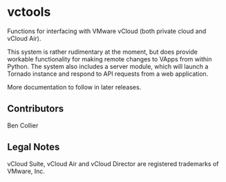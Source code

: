 vctools
=======

Functions for interfacing with VMware vCloud (both private cloud and vCloud Air).

This system is rather rudimentary at the moment, but does provide workable functionality for making remote changes to VApps from within Python. The system also includes a server module, which will launch a Tornado instance and respond to API requests from a web application.

More documentation to follow in later releases.

Contributors
------------

Ben Collier

Legal Notes
-----------

vCloud Suite, vCloud Air and vCloud Director are registered trademarks of VMware, Inc.
